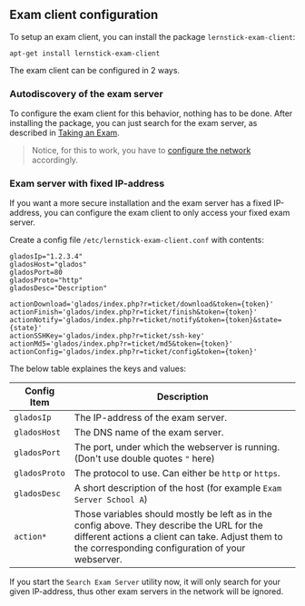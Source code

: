 ## Exam client configuration

To setup an exam client, you can install the package `lernstick-exam-client`:

    apt-get install lernstick-exam-client

The exam client can be configured in 2 ways.

### Autodiscovery of the exam server

To configure the exam client for this behavior, nothing has to be done. After installing the package, you can just search for the exam server, as described in [Taking an Exam](take-exam.md).

> Notice, for this to work, you have to [configure the network](network-config.md) accordingly.

### Exam server with fixed IP-address

If you want a more secure installation and the exam server has a fixed IP-address, you can configure the exam client to only access your fixed exam server.

Create a config file `/etc/lernstick-exam-client.conf` with contents:

    gladosIp="1.2.3.4"
    gladosHost="glados"
    gladosPort=80
    gladosProto="http"
    gladosDesc="Description"

    actionDownload='glados/index.php?r=ticket/download&token={token}'
    actionFinish='glados/index.php?r=ticket/finish&token={token}'
    actionNotify='glados/index.php?r=ticket/notify&token={token}&state={state}'
    actionSSHKey='glados/index.php?r=ticket/ssh-key'
    actionMd5='glados/index.php?r=ticket/md5&token={token}'
    actionConfig='glados/index.php?r=ticket/config&token={token}'

The below table explaines the keys and values:

Config Item     | Description
------------    | -------------
`gladosIp`      | The IP-address of the exam server.
`gladosHost`    | The DNS name of the exam server.
`gladosPort`    | The port, under which the webserver is running. (Don't use double quotes `"` here)
`gladosProto`   | The protocol to use. Can either be `http` or `https`.
`gladosDesc`    | A short description of the host (for example `Exam Server School A`)
`action*`       | Those variables should mostly be left as in the config above. They describe the URL for the different actions a client can take. Adjust them to the corresponding configuration of your webserver.

If you start the `Search Exam Server` utility now, it will only search for your given IP-address, thus other exam servers in the network will be ignored.